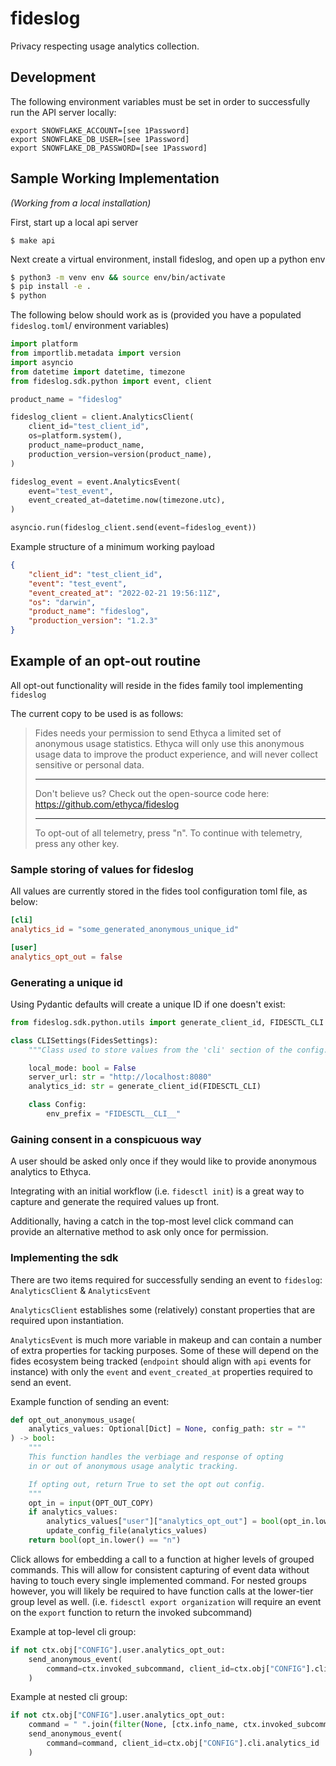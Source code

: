 # fideslog
Privacy respecting usage analytics collection.

## Development

The following environment variables must be set in order to successfully run the API server locally:

```
export SNOWFLAKE_ACCOUNT=[see 1Password]
export SNOWFLAKE_DB_USER=[see 1Password]
export SNOWFLAKE_DB_PASSWORD=[see 1Password]
```

## Sample Working Implementation
_(Working from a local installation)_

First, start up a local api server
```
$ make api
```

Next create a virtual environment, install fideslog, and open up a python env
```bash
$ python3 -m venv env && source env/bin/activate
$ pip install -e .
$ python
```

The following below should work as is (provided you have a populated `fideslog.toml`/ environment variables)
```python
import platform
from importlib.metadata import version
import asyncio
from datetime import datetime, timezone
from fideslog.sdk.python import event, client

product_name = "fideslog"

fideslog_client = client.AnalyticsClient(
    client_id="test_client_id",
    os=platform.system(),
    product_name=product_name,
    production_version=version(product_name),
)

fideslog_event = event.AnalyticsEvent(
    event="test_event",
    event_created_at=datetime.now(timezone.utc),
)

asyncio.run(fideslog_client.send(event=fideslog_event))
```

Example structure of a minimum working payload
```json
{
    "client_id": "test_client_id",
    "event": "test_event",
    "event_created_at": "2022-02-21 19:56:11Z",
    "os": "darwin",
    "product_name": "fideslog",
    "production_version": "1.2.3"
}
```


## Example of an opt-out routine

All opt-out functionality will reside in the fides family tool implementing `fideslog`

The current copy to be used is as follows:
> Fides needs your permission to send Ethyca a limited set of anonymous usage statistics.
> Ethyca will only use this anonymous usage data to improve the product experience, and will never collect sensitive or personal data.
>
> ***
> Don't believe us? Check out the open-source code here:
>     https://github.com/ethyca/fideslog
> ***
>
> To opt-out of all telemetry, press "n". To continue with telemetry, press any other key.


### Sample storing of values for fideslog
All values are currently stored in the fides tool configuration toml file, as below:
```toml
[cli]
analytics_id = "some_generated_anonymous_unique_id"

[user]
analytics_opt_out = false
```


### Generating a unique id

Using Pydantic defaults will create a unique ID if one doesn't exist:

```python
from fideslog.sdk.python.utils import generate_client_id, FIDESCTL_CLI

class CLISettings(FidesSettings):
    """Class used to store values from the 'cli' section of the config."""

    local_mode: bool = False
    server_url: str = "http://localhost:8080"
    analytics_id: str = generate_client_id(FIDESCTL_CLI)

    class Config:
        env_prefix = "FIDESCTL__CLI__"
```


### Gaining consent in a conspicuous way


A user should be asked only once if they would like to provide anonymous analytics to Ethyca.

Integrating with an initial workflow (i.e. `fidesctl init`) is a great way to capture and generate the required values up front.

Additionally, having a catch in the top-most level click command can provide an alternative method to ask only once for permission.


### Implementing the sdk

There are two items required for successfully sending an event to `fideslog`: `AnalyticsClient` & `AnalyticsEvent`

`AnalyticsClient` establishes some (relatively) constant properties that are required upon instantiation.

`AnalyticsEvent` is much more variable in makeup and can contain a number of extra properties for tacking purposes. Some of these will depend on the fides ecosystem being tracked (`endpoint` should align with `api` events for instance) with only the `event` and `event_created_at` properties required to send an event.

Example function of sending an event:
```python
def opt_out_anonymous_usage(
    analytics_values: Optional[Dict] = None, config_path: str = ""
) -> bool:
    """
    This function handles the verbiage and response of opting
    in or out of anonymous usage analytic tracking.

    If opting out, return True to set the opt out config.
    """
    opt_in = input(OPT_OUT_COPY)
    if analytics_values:
        analytics_values["user"]["analytics_opt_out"] = bool(opt_in.lower() == "n")
        update_config_file(analytics_values)
    return bool(opt_in.lower() == "n")
```


Click allows for embedding a call to a function at higher levels of grouped commands. This will allow for consistent capturing of event data without having to touch every single implemented command. For nested groups however, you will likely be required to have function calls at the lower-tier group level as well. (i.e. `fidesctl export organization` will require an event on the `export` function to return the invoked subcommand)

Example at top-level cli group:
```python
if not ctx.obj["CONFIG"].user.analytics_opt_out:
    send_anonymous_event(
        command=ctx.invoked_subcommand, client_id=ctx.obj["CONFIG"].cli.analytics_id
    )
```

Example at nested cli group:
```python
if not ctx.obj["CONFIG"].user.analytics_opt_out:
    command = " ".join(filter(None, [ctx.info_name, ctx.invoked_subcommand]))
    send_anonymous_event(
        command=command, client_id=ctx.obj["CONFIG"].cli.analytics_id
    )
```
